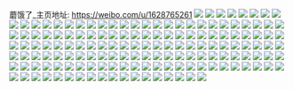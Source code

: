 蘑饿了_主页地址: https://weibo.com/u/1628765261 
![](https://wx4.sinaimg.cn/mw2000/6114fc4dly1h7prmqxhw3j20sg23ub29.jpg) 
![](https://wx4.sinaimg.cn/mw2000/6114fc4dly1h7prmo3avej20sg35sx6p.jpg) 
![](https://wx4.sinaimg.cn/mw2000/6114fc4dly1h7prmq4lihj20sg23ub29.jpg) 
![](https://wx4.sinaimg.cn/mw2000/6114fc4dly1h7prmmvmn3j20sf29y4qp.jpg) 
![](https://wx4.sinaimg.cn/mw2000/6114fc4dly1h7prmlyp6dj21sc2dsu0x.jpg) 
![](https://wx4.sinaimg.cn/mw2000/6114fc4dly1h7prmrvnsej20sg298b29.jpg) 
![](https://wx4.sinaimg.cn/mw2000/6114fc4dly1h7prmsn6ztj20sg23utzr.jpg) 
![](https://wx4.sinaimg.cn/mw2000/6114fc4dly1h7prmksfcrj20sg23ukjl.jpg) 
![](https://wx4.sinaimg.cn/mw2000/6114fc4dly1h7prmtts1rj20sg35su0x.jpg) 
![](https://wx4.sinaimg.cn/mw2000/6114fc4dly1h7iwf9u3dej22202rmb2b.jpg) 
![](https://wx4.sinaimg.cn/mw2000/6114fc4dly1h7iwf8a3uzj22c0340hdu.jpg) 
![](https://wx4.sinaimg.cn/mw2000/6114fc4dly1h7iwfck8xkj22c03407wj.jpg) 
![](https://wx4.sinaimg.cn/mw2000/6114fc4dly1h7iwf6pbnzj22c0340e86.jpg) 
![](https://wx4.sinaimg.cn/mw2000/6114fc4dly1h7iwfeaxsuj22c03407wj.jpg) 
![](https://wx4.sinaimg.cn/mw2000/6114fc4dly1h7iwfh0utyj22c0340e84.jpg) 
![](https://wx4.sinaimg.cn/mw2000/6114fc4dly1h5aeuniny5j22c0340npe.jpg) 
![](https://wx4.sinaimg.cn/mw2000/6114fc4dly1h5aeuoddgzj22c0340kjm.jpg) 
![](https://wx4.sinaimg.cn/mw2000/6114fc4dly1h5aeup9hm8j22c0340npe.jpg) 
![](https://wx4.sinaimg.cn/mw2000/6114fc4dly1h5aeuq845nj22c0340hdv.jpg) 
![](https://wx4.sinaimg.cn/mw2000/6114fc4dly1h5aeurcny1j22c03404qr.jpg) 
![](https://wx4.sinaimg.cn/mw2000/6114fc4dly1h5aeusazejj22dc35s7wj.jpg) 
![](https://wx4.sinaimg.cn/mw2000/6114fc4dly1h5aeutdzvtj22c03401l0.jpg) 
![](https://wx4.sinaimg.cn/mw2000/6114fc4dly1h5aeumlr53j22c03407wj.jpg) 
![](https://wx4.sinaimg.cn/mw2000/6114fc4dly1h5aeuuhc2ej22c0340e83.jpg) 
![](https://wx4.sinaimg.cn/mw2000/6114fc4dly1h4ytavp304j22c0340e83.jpg) 
![](https://wx4.sinaimg.cn/mw2000/6114fc4dly1h4y2uzd4kfj20kp08aq3k.jpg) 
![](https://wx4.sinaimg.cn/mw2000/6114fc4dly1h2cx0g1907j20u00gh3zm.jpg) 
![](https://wx4.sinaimg.cn/mw2000/6114fc4dly1h2cx0ga118j20u00fxq3x.jpg) 
![](https://wx4.sinaimg.cn/mw2000/6114fc4dly1h2cx0gkafpj20u00d9dgs.jpg) 
![](https://wx4.sinaimg.cn/mw2000/6114fc4dly1h2bkuhwh8bj20xn18w7fv.jpg) 
![](https://wx4.sinaimg.cn/mw2000/6114fc4dly1h2bkuiewsnj20tx18wn9b.jpg) 
![](https://wx4.sinaimg.cn/mw2000/6114fc4dly1h2bkuhczpvj20xo18w7hi.jpg) 
![](https://wx4.sinaimg.cn/mw2000/6114fc4dly1h298kpnzusj223u35s7wi.jpg) 
![](https://wx4.sinaimg.cn/mw2000/6114fc4dly1h298krmbu9j223u35se82.jpg) 
![](https://wx4.sinaimg.cn/mw2000/6114fc4dly1h298ktge1ij23344mohdu.jpg) 
![](https://wx4.sinaimg.cn/mw2000/6114fc4dly1h298kuhbcvj22c0340kjm.jpg) 
![](https://wx4.sinaimg.cn/mw2000/6114fc4dly1h298kv77w6j22c0340qv5.jpg) 
![](https://wx4.sinaimg.cn/mw2000/6114fc4dly1h298knx3efj22c0340kjm.jpg) 
![](https://wx4.sinaimg.cn/mw2000/6114fc4dly1h2851yb23qj21sc2ds7wh.jpg) 
![](https://wx4.sinaimg.cn/mw2000/6114fc4dly1h2851yr1o0j21sc2dsb29.jpg) 
![](https://wx4.sinaimg.cn/mw2000/6114fc4dly1h2851zb4qaj225g2v9kjl.jpg) 
![](https://wx4.sinaimg.cn/mw2000/6114fc4dly1h285201s0kj22c0340npd.jpg) 
![](https://wx4.sinaimg.cn/mw2000/6114fc4dly1h26pildijij22c0340kjl.jpg) 
![](https://wx4.sinaimg.cn/mw2000/6114fc4dly1h0xu89hjgsj211k1kchdt.jpg) 
![](https://wx4.sinaimg.cn/mw2000/6114fc4dly1h0xu8bato4j22c03404qr.jpg) 
![](https://wx4.sinaimg.cn/mw2000/6114fc4dly1h0xu8dayrkj211k1kcx5b.jpg) 
![](https://wx4.sinaimg.cn/mw2000/6114fc4dly1h0xu8jq9drj223u35sx6r.jpg) 
![](https://wx4.sinaimg.cn/mw2000/6114fc4dly1h0xu8a42n4j214z1innm8.jpg) 
![](https://wx4.sinaimg.cn/mw2000/6114fc4dly1h0xu8lwqdbj211g1k64qp.jpg) 
![](https://wx4.sinaimg.cn/mw2000/6114fc4dly1h0wnfvxtthj223u35shdu.jpg) 
![](https://wx4.sinaimg.cn/mw2000/6114fc4dly1h0wng1pjcjj223u35sx6p.jpg) 
![](https://wx4.sinaimg.cn/mw2000/6114fc4dly1h0wng8ymaij223u35sx6p.jpg) 
![](https://wx4.sinaimg.cn/mw2000/6114fc4dly1h0wngq106cj223u35s4qq.jpg) 
![](https://wx4.sinaimg.cn/mw2000/6114fc4dly1h0wngzufelj223u35sx6p.jpg) 
![](https://wx4.sinaimg.cn/mw2000/6114fc4dly1h0wnfohjm6j223u35sx6p.jpg) 
![](https://wx4.sinaimg.cn/mw2000/6114fc4dly1h0wnh8av3gj223u35s1ky.jpg) 
![](https://wx4.sinaimg.cn/mw2000/6114fc4dly1h0wnhg3p93j223u35sx6p.jpg) 
![](https://wx4.sinaimg.cn/mw2000/6114fc4dly1h0wnhouuxcj223u35su0y.jpg) 
![](https://wx4.sinaimg.cn/mw2000/6114fc4dly1gzpxdoxzofj22c0340hdu.jpg) 
![](https://wx4.sinaimg.cn/mw2000/6114fc4dly1gzpxdr37fhj22c03404qr.jpg) 
![](https://wx4.sinaimg.cn/mw2000/6114fc4dly1gzpxdtfpxzj22c0340b2b.jpg) 
![](https://wx4.sinaimg.cn/mw2000/6114fc4dly1gzpxdve557j22c0340kjn.jpg) 
![](https://wx4.sinaimg.cn/mw2000/6114fc4dly1gzpxdxog15j22c03407wj.jpg) 
![](https://wx4.sinaimg.cn/mw2000/6114fc4dly1gzpxdzzru0j22c03404qs.jpg) 
![](https://wx4.sinaimg.cn/mw2000/6114fc4dly1gzpxe1otnfj22c0340qv6.jpg) 
![](https://wx4.sinaimg.cn/mw2000/6114fc4dly1gzpxe3sqs9j22c0340hdv.jpg) 
![](https://wx4.sinaimg.cn/mw2000/6114fc4dly1gzpxe67y0aj222h2rb1ky.jpg) 
![](https://wx4.sinaimg.cn/mw2000/6114fc4dly1gz3zbd8myaj20mi0mi0yr.jpg) 
![](https://wx4.sinaimg.cn/mw2000/6114fc4dly1gz3zcssw85j20vn1k91eg.jpg) 
![](https://wx4.sinaimg.cn/mw2000/6114fc4dly1gz3zcx4jhmj20tu0tutka.jpg) 
![](https://wx4.sinaimg.cn/mw2000/6114fc4dly1gz3zcpn0ysj22c02c0npf.jpg) 
![](https://wx4.sinaimg.cn/mw2000/6114fc4dly1gz3zcvtpyej20vo1kce4k.jpg) 
![](https://wx4.sinaimg.cn/mw2000/6114fc4dly1gz3zccaxdej22c02c0qv7.jpg) 
![](https://wx4.sinaimg.cn/mw2000/6114fc4dly1gxjc7sxlc0j20yi0iywkv.jpg) 
![](https://wx4.sinaimg.cn/mw2000/6114fc4dly1gxjca0y46hj20tz0pxq78.jpg) 
![](https://wx4.sinaimg.cn/mw2000/6114fc4dly1gxjc7te07vj20u02iwqdt.jpg) 
![](https://wx4.sinaimg.cn/mw2000/6114fc4dly1gxjc7sl057j20u015q79a.jpg) 
![](https://wx4.sinaimg.cn/mw2000/6114fc4dly1gx7q11zdj1j22bb332b2b.jpg) 
![](https://wx4.sinaimg.cn/mw2000/6114fc4dly1gx7q105l6kj22bb332b2c.jpg) 
![](https://wx4.sinaimg.cn/mw2000/6114fc4dly1gx7q138jkaj22bb332x6r.jpg) 
![](https://wx4.sinaimg.cn/mw2000/6114fc4dly1gx7q143rs0j22bb332x6q.jpg) 
![](https://wx4.sinaimg.cn/mw2000/6114fc4dly1gx7q15auhfj22bb332npe.jpg) 
![](https://wx4.sinaimg.cn/mw2000/6114fc4dly1gx7q16ggnkj22bb332e82.jpg) 
![](https://wx4.sinaimg.cn/mw2000/6114fc4dly1gx7q17n8etj22bb332u0y.jpg) 
![](https://wx4.sinaimg.cn/mw2000/6114fc4dly1gx7q18e2rqj22bb332b2b.jpg) 
![](https://wx4.sinaimg.cn/mw2000/6114fc4dly1gx7q191peej22bb332b2a.jpg) 
![](https://wx4.sinaimg.cn/mw2000/6114fc4dly1gwuub4yhjaj22c02c07wi.jpg) 
![](https://wx4.sinaimg.cn/mw2000/6114fc4dly1gwuub4aa3pj22c02c0b2a.jpg) 
![](https://wx4.sinaimg.cn/mw2000/6114fc4dly1gwuub5pp99j22c02c0hdu.jpg) 
![](https://wx4.sinaimg.cn/mw2000/6114fc4dly1gwuub6if34j22c02c0npd.jpg) 
![](https://wx4.sinaimg.cn/mw2000/6114fc4dly1gwrrt95w3ij22c02c0x6p.jpg) 
![](https://wx4.sinaimg.cn/mw2000/6114fc4dly1gwrrt9w6vxj22c02c0npd.jpg) 
![](https://wx4.sinaimg.cn/mw2000/6114fc4dly1gwrrtc1cpyj22c02c0x6q.jpg) 
![](https://wx4.sinaimg.cn/mw2000/6114fc4dly1gwrrt8fcp5j22c02c0x6q.jpg) 
![](https://wx4.sinaimg.cn/mw2000/6114fc4dly1gwrrtasmptj22c02c04qr.jpg) 
![](https://wx4.sinaimg.cn/mw2000/6114fc4dly1gwrrtcvgspj22c02c0e83.jpg) 
![](https://wx4.sinaimg.cn/mw2000/6114fc4dly1gwrrtdpl86j22c02c0npe.jpg) 
![](https://wx4.sinaimg.cn/mw2000/6114fc4dly1gwrrtfp6p3j22c02c0hdu.jpg) 
![](https://wx4.sinaimg.cn/mw2000/6114fc4dly1gwrrten6v9j22c02c0kjm.jpg) 
![](https://wx4.sinaimg.cn/mw2000/6114fc4dly1gpx6tm1nekj21sf2drnpi.jpg) 
![](https://wx4.sinaimg.cn/mw2000/6114fc4dly1gpx6tc6zfkj21sg2dskjq.jpg) 
![](https://wx4.sinaimg.cn/mw2000/6114fc4dly1gpx6uanp9lj21kq23hhdx.jpg) 
![](https://wx4.sinaimg.cn/mw2000/6114fc4dly1gpx6uesvalj21l62dsnpi.jpg) 
![](https://wx4.sinaimg.cn/mw2000/6114fc4dly1gpx6v3md1jj21sg2dsqva.jpg) 
![](https://wx4.sinaimg.cn/mw2000/6114fc4dly1gpx6v8p9jfj21l62ds7wm.jpg) 
![](https://wx4.sinaimg.cn/mw2000/6114fc4dly1gpv514k6j3j23402a9qv7.jpg) 
![](https://wx4.sinaimg.cn/mw2000/6114fc4dly1gpv515jpcej22c02c0dxe.jpg) 
![](https://wx4.sinaimg.cn/mw2000/6114fc4dly1gpv513ipk4j22c02c0as8.jpg) 
![](https://wx4.sinaimg.cn/mw2000/6114fc4dly1gpv51638qoj21mc1mcar9.jpg) 
![](https://wx4.sinaimg.cn/mw2000/6114fc4dly1gprplakjklj21mb1mbkjl.jpg) 
![](https://wx4.sinaimg.cn/mw2000/6114fc4dly1gprpl8ko18j21mb1mbhdt.jpg) 
![](https://wx4.sinaimg.cn/mw2000/6114fc4dly1gprplbhy7jj21mb1mb4qp.jpg) 
![](https://wx4.sinaimg.cn/mw2000/6114fc4dly1gprplchjvhj21mc1mce81.jpg) 
![](https://wx4.sinaimg.cn/mw2000/6114fc4dly1gpox7f93kcj21fl1wsu0x.jpg) 
![](https://wx4.sinaimg.cn/mw2000/6114fc4dly1gpox7h4otyj21f61f61gh.jpg) 
![](https://wx4.sinaimg.cn/mw2000/6114fc4dly1gpox7g8g83j21j621k1ky.jpg) 
![](https://wx4.sinaimg.cn/mw2000/6114fc4dly1gpox7i9z3hj21gz1yn1kx.jpg) 
![](https://wx4.sinaimg.cn/mw2000/6114fc4dly1gpox7gt7mfj21ie20i4q8.jpg) 
![](https://wx4.sinaimg.cn/mw2000/6114fc4dly1gpox7iyb6pj21it2124qp.jpg) 
![](https://wx4.sinaimg.cn/mw2000/6114fc4dly1gp9wtwt8rdj21jk2bcb2a.jpg) 
![](https://wx4.sinaimg.cn/mw2000/6114fc4dly1gp9wtu4ga3j212v1mbdyg.jpg) 
![](https://wx4.sinaimg.cn/mw2000/6114fc4dly1gp9wtxn7ddj21jk2bcb2a.jpg) 
![](https://wx4.sinaimg.cn/mw2000/6114fc4dly1gp9wtuo9oij21mb25qb29.jpg) 
![](https://wx4.sinaimg.cn/mw2000/6114fc4dly1gp9wtv5st7j21fu25rb29.jpg) 
![](https://wx4.sinaimg.cn/mw2000/6114fc4dly1gp9wts8shij21fu25rb29.jpg) 
![](https://wx4.sinaimg.cn/mw2000/6114fc4dly1gp9wtvjfurj21561iwawq.jpg) 
![](https://wx4.sinaimg.cn/mw2000/6114fc4dly1gp9wttpu55j21fu25r7wh.jpg) 
![](https://wx4.sinaimg.cn/mw2000/6114fc4dly1gp9wtvxq97j212v1mbtx7.jpg) 
![](https://wx4.sinaimg.cn/mw2000/6114fc4dly1gp55z6i4igj21mb1mbe81.jpg) 
![](https://wx4.sinaimg.cn/mw2000/6114fc4dly1gp55z70mcoj21mb1mb7wh.jpg) 
![](https://wx4.sinaimg.cn/mw2000/6114fc4dly1gp55z7gih8j21mb1mb7wh.jpg) 
![](https://wx4.sinaimg.cn/mw2000/6114fc4dly1gp55z9t46hj21mb1mbnh2.jpg) 
![](https://wx4.sinaimg.cn/mw2000/6114fc4dly1gp55za3343j21mb1mb4ds.jpg) 
![](https://wx4.sinaimg.cn/mw2000/6114fc4dly1gp55z9g5kxj21mb25q1kx.jpg) 
![](https://wx4.sinaimg.cn/mw2000/6114fc4dly1gp55z9094xj219x1ww1fp.jpg) 
![](https://wx4.sinaimg.cn/mw2000/6114fc4dly1gp55z8eks9j21mb1mbquh.jpg) 
![](https://wx4.sinaimg.cn/mw2000/6114fc4dly1gp55z7x20qj21mc1mcnk4.jpg) 
![](https://wx4.sinaimg.cn/mw2000/6114fc4dly1gkj82iajxoj21hv1hvwxf.jpg) 
![](https://wx4.sinaimg.cn/mw2000/6114fc4dly1gjc60uwrypj21ft1ftarf.jpg) 
![](https://wx4.sinaimg.cn/mw2000/6114fc4dly1gin17i0h86j225s1mce81.jpg) 
![](https://wx4.sinaimg.cn/mw2000/6114fc4dly1ghckfaisq0j20u0140qfx.jpg) 
![](https://wx4.sinaimg.cn/mw2000/6114fc4dly1ghckfb581ij21400u0gyc.jpg) 
![](https://wx4.sinaimg.cn/mw2000/6114fc4dly1gel4kld0wgj21hc140u0x.jpg) 
![](https://wx4.sinaimg.cn/mw2000/6114fc4dly1gel4kme9waj21hc140kjl.jpg) 
![](https://wx4.sinaimg.cn/mw2000/6114fc4dly1gel4kmx4epj21hc1407wh.jpg) 
![](https://wx4.sinaimg.cn/mw2000/6114fc4dly1gel4knluibj21hb13zb29.jpg) 
![](https://wx4.sinaimg.cn/mw2000/6114fc4dly1gel4ko86myj21hc140b29.jpg) 
![](https://wx4.sinaimg.cn/mw2000/6114fc4dly1gel4kkf1atj21hc13zhdt.jpg) 
![](https://wx4.sinaimg.cn/mw2000/6114fc4dly1gel4kozwydj21hc140b29.jpg) 
![](https://wx4.sinaimg.cn/mw2000/6114fc4dly1gel4kplcirj21hc140e81.jpg) 
![](https://wx4.sinaimg.cn/mw2000/6114fc4dly1gel4kq78wdj21hc140x6p.jpg) 
